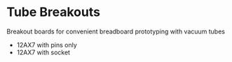 # Tube Breakouts
Breakout boards for convenient breadboard prototyping with vacuum tubes

- 12AX7 with pins only
- 12AX7 with socket

